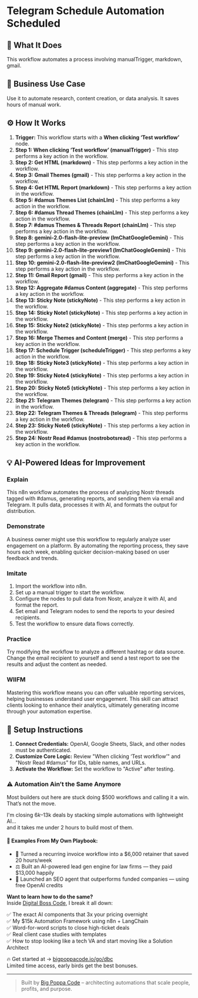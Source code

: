 # Telegram Schedule Automation Scheduled

## 🚀 What It Does
This workflow automates a process involving manualTrigger, markdown, gmail.

## 💼 Business Use Case
Use it to automate research, content creation, or data analysis. It saves hours of manual work.

## ⚙️ How It Works
1.  **Trigger:** This workflow starts with a **When clicking ‘Test workflow’** node.
2. **Step 1: When clicking ‘Test workflow’ (manualTrigger)** - This step performs a key action in the workflow.
3. **Step 2: Get HTML (markdown)** - This step performs a key action in the workflow.
4. **Step 3: Gmail Themes (gmail)** - This step performs a key action in the workflow.
5. **Step 4: Get HTML Report (markdown)** - This step performs a key action in the workflow.
6. **Step 5: #damus Themes List (chainLlm)** - This step performs a key action in the workflow.
7. **Step 6: #damus Thread Themes (chainLlm)** - This step performs a key action in the workflow.
8. **Step 7: #damus Themes & Threads Report (chainLlm)** - This step performs a key action in the workflow.
9. **Step 8: gemini-2.0-flash-lite-preview (lmChatGoogleGemini)** - This step performs a key action in the workflow.
10. **Step 9: gemini-2.0-flash-lite-preview1 (lmChatGoogleGemini)** - This step performs a key action in the workflow.
11. **Step 10: gemini-2.0-flash-lite-preview2 (lmChatGoogleGemini)** - This step performs a key action in the workflow.
12. **Step 11: Gmail Report (gmail)** - This step performs a key action in the workflow.
13. **Step 12: Aggregate #damus Content (aggregate)** - This step performs a key action in the workflow.
14. **Step 13: Sticky Note (stickyNote)** - This step performs a key action in the workflow.
15. **Step 14: Sticky Note1 (stickyNote)** - This step performs a key action in the workflow.
16. **Step 15: Sticky Note2 (stickyNote)** - This step performs a key action in the workflow.
17. **Step 16: Merge Themes and Content (merge)** - This step performs a key action in the workflow.
18. **Step 17: Schedule Trigger (scheduleTrigger)** - This step performs a key action in the workflow.
19. **Step 18: Sticky Note3 (stickyNote)** - This step performs a key action in the workflow.
20. **Step 19: Sticky Note4 (stickyNote)** - This step performs a key action in the workflow.
21. **Step 20: Sticky Note5 (stickyNote)** - This step performs a key action in the workflow.
22. **Step 21: Telegram Themes (telegram)** - This step performs a key action in the workflow.
23. **Step 22: Telegram Themes & Threads (telegram)** - This step performs a key action in the workflow.
24. **Step 23: Sticky Note6 (stickyNote)** - This step performs a key action in the workflow.
25. **Step 24: Nostr Read #damus (nostrobotsread)** - This step performs a key action in the workflow.

## 💡 AI-Powered Ideas for Improvement
### Explain
This n8n workflow automates the process of analyzing Nostr threads tagged with #damus, generating reports, and sending them via email and Telegram. It pulls data, processes it with AI, and formats the output for distribution.

### Demonstrate
A business owner might use this workflow to regularly analyze user engagement on a platform. By automating the reporting process, they save hours each week, enabling quicker decision-making based on user feedback and trends.

### Imitate
1. Import the workflow into n8n.
2. Set up a manual trigger to start the workflow.
3. Configure the nodes to pull data from Nostr, analyze it with AI, and format the report.
4. Set email and Telegram nodes to send the reports to your desired recipients.
5. Test the workflow to ensure data flows correctly.

### Practice
Try modifying the workflow to analyze a different hashtag or data source. Change the email recipient to yourself and send a test report to see the results and adjust the content as needed.

### WIIFM
Mastering this workflow means you can offer valuable reporting services, helping businesses understand user engagement. This skill can attract clients looking to enhance their analytics, ultimately generating income through your automation expertise.

## 🔧 Setup Instructions
1. **Connect Credentials:** OpenAI, Google Sheets, Slack, and other nodes must be authenticated.
2. **Customize Core Logic:** Review "When clicking ‘Test workflow’" and "Nostr Read #damus" for IDs, table names, and URLs.
3. **Activate the Workflow:** Set the workflow to "Active" after testing.

### ⚠️ Automation Ain’t the Same Anymore

Most builders out here are stuck doing $500 workflows and calling it a win.  
That’s not the move.  

I'm closing $6k–$13k deals by stacking simple automations with lightweight AI...  
and it takes me under 2 hours to build most of them.

#### 🧠 Examples From My Own Playbook:
- 🔁 Turned a recurring invoice workflow into a $6,000 retainer that saved 20 hours/week  
- ⚖️ Built an AI-powered lead gen engine for law firms — they paid $13,000 happily  
- 🚀 Launched an SEO agent that outperforms funded companies — using free OpenAI credits  

**Want to learn how to do the same?**  
Inside [Digital Boss Code](https://bigpoppacode.io/go/dbc), I break it all down:

✅ The exact AI components that 3x your pricing overnight  
✅ My $15k Automation Framework using n8n + LangChain  
✅ Word-for-word scripts to close high-ticket deals  
✅ Real client case studies with templates  
✅ How to stop looking like a tech VA and start moving like a Solution Architect  

🔥 Get started at → [bigpoppacode.io/go/dbc](https://bigpoppacode.io/go/dbc)  
Limited time access, early birds get the best bonuses.

---
> Built by [Big Poppa Code](https://bigpoppacode.io) – architecting automations that scale people, profits, and purpose.
